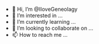 - 👋 Hi, I’m @IloveGeneolagy
- 👀 I’m interested in ...
- 🌱 I’m currently learning ...
- 💞️ I’m looking to collaborate on ...
- 📫 How to reach me ...

<!---
IloveGeneolagy/IloveGeneolagy is a ✨ special ✨ repository because its `README.md` (this file) appears on your GitHub profile.
You can click the Preview link to take a look at your changes.
--->
